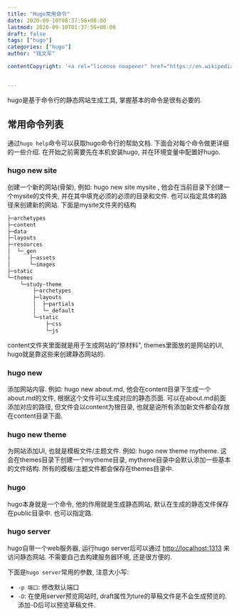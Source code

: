 ```yaml
---
title: "Hugo常用命令"
date: 2020-09-10T08:37:56+08:00
lastmod: 2020-09-10T01:37:56+08:00
draft: false
tags: ["hugo"]
categories: ["hugo"]
author: "钱文军"

contentCopyright: '<a rel="license noopener" href="https://en.wikipedia.org/wiki/Wikipedia:Text_of_Creative_Commons_Attribution-ShareAlike_3.0_Unported_License" target="_blank">Creative Commons Attribution-ShareAlike License</a>'


---
```


hugo是基于命令行的静态网站生成工具, 掌握基本的命令是很有必要的.

## 常用命令列表

通过`hugo help`命令可以获取hugo命令行的帮助文档. 下面会对每个命令做更详细的一些介绍. 在开始之前需要先在本机安装hugo, 并在环境变量中配置好hugo.

### hugo new site

创建一个新的网站(骨架), 例如: hugo new site mysite , 他会在当前目录下创建一个mysite的文件夹, 并在其中填充必须的必须的目录和文件. 也可以指定具体的路径来创建新的网站. 下面是mysite文件夹的结构

```bash
├─archetypes
├─content
├─data
├─layouts
├─resources
│  └─_gen
│      ├─assets
│      └─images
├─static
└─themes
    └─study-theme
        ├─archetypes
        ├─layouts
        │  ├─partials
        │  └─_default
        └─static
            ├─css
            └─js
``` 

content文件夹里面就是用于生成网站的”原材料”, themes里面放的是网站的UI, hugo就是靠这些来创建静态网站的.

### hugo new

添加网站内容. 例如: hugo new about.md, 他会在content目录下生成一个about.md的文件, 根据这个文件可以生成对应的静态页面. 可以在about.md前面添加对应的路径, 但文件会以content为根目录, 也就是说所有添加新文件都会存放在content目录下面.

### hugo new theme

为网站添加UI, 也就是模板文件/主题文件. 例如: hugo new theme mytheme. 这会在themes目录下创建一个mytheme目录, mytheme目录中会默认添加一些基本的文件结构. 所有的模板/主题文件都会保存在themes目录中.

### hugo

hugo本身就是一个命令, 他的作用就是生成静态网站, 默认在生成的静态文件保存在public目录中. 也可以指定路.

### hugo server

hugo自带一个web服务器, 运行hugo server后可以通过 [http://localhost:1313](http://localhost:1313/) 来访问静态网站. 不需要自己去构建服务器环境, 还是很方便的.

下面是`hugo server`常用的参数, 注意大小写:

- `-p 端口`: 修改默认端口
- `-D`: 在使用server预览网站时, draft属性为ture的草稿文件是不会生成预览的. 添加-D后可以预览草稿文件.